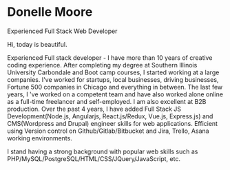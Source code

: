 # Donelle Moore
Experienced Full Stack Web Developer

Hi, today is beautiful.

Experienced Full stack developer - I have more than 10 years of creative coding experience.
After completing my degree at Southern Illinois University Carbondale and Boot camp courses, I started working at a large companies. I've worked for startups, local businesses, driving businesses, Fortune 500 companies in Chicago and everything in between. The last few years, I 've worked on a competent team and have also worked alone online as a full-time freelancer and self-employed. I am also excellent at B2B production. Over the past 4 years, I have added Full Stack JS Development(Node.js, Angularjs, React.js/Redux, Vue.js, Express.js) and CMS(Wordpress and Drupal) engineer skills for web applications. Efficient using Version control on Github/Gitlab/Bitbucket and Jira, Trello, Asana working environments.

I stand having a strong background with popular web skills such as PHP/MySQL/PostgreSQL/HTML/CSS/JQuery/JavaScript, etc.
